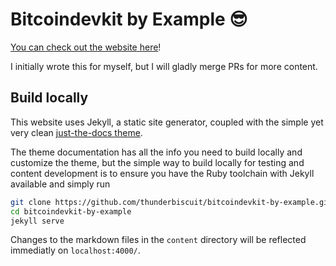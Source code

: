 # Bitcoindevkit by Example 😎

[You can check out the website here](https://thunderbiscuit.github.io/bitcoindevkit-by-example)!

I initially wrote this for myself, but I will gladly merge PRs for more content.

## Build locally
This website uses Jekyll, a static site generator, coupled with the simple yet very clean [just-the-docs theme](https://pmarsceill.github.io/just-the-docs/). 

The theme documentation has all the info you need to build locally and customize the theme, but the simple way to build locally for testing and content development is to ensure you have the Ruby toolchain with Jekyll available and simply run
```sh
git clone https://github.com/thunderbiscuit/bitcoindevkit-by-example.git
cd bitcoindevkit-by-example
jekyll serve
```

Changes to the markdown files in the `content` directory will be reflected immediatly on `localhost:4000/`.
